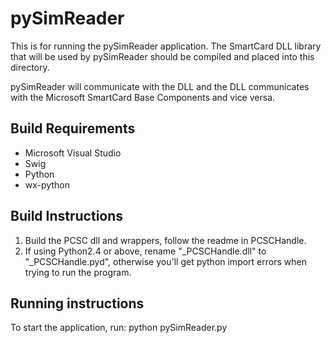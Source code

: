 # pySimReader

This is for running the pySimReader application. The SmartCard DLL library
that will be used by pySimReader should be compiled and placed into this
directory.

pySimReader will communicate with the DLL and the DLL communicates with the
Microsoft SmartCard Base Components and vice versa.


## Build Requirements

* Microsoft Visual Studio
* Swig
* Python
* wx-python

## Build Instructions

1. Build the PCSC dll and wrappers, follow the readme in PCSCHandle.
2. If using Python2.4 or above, rename "_PCSCHandle.dll" to "_PCSCHandle.pyd",
   otherwise you'll get python import errors when trying to run the program.


## Running instructions

To start the application, run:
python pySimReader.py

